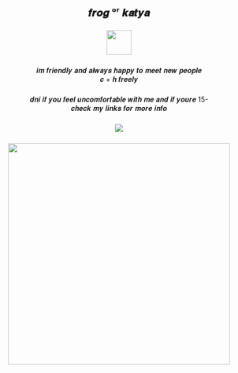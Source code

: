 <h2 align="center">𝒇𝒓𝒐𝒈 ᵒʳ 𝒌𝒂𝒕𝒚𝒂</h2>

###

<div align="center">
  <img height="50" src="https://files.catbox.moe/kg15vc.png"  />
</div>

###

<p align="center">𝒊𝒎 𝒇𝒓𝒊𝒆𝒏𝒅𝒍𝒚 𝒂𝒏𝒅 𝒂𝒍𝒘𝒂𝒚𝒔 𝒉𝒂𝒑𝒑𝒚 𝒕𝒐 𝒎𝒆𝒆𝒕 𝒏𝒆𝒘 𝒑𝒆𝒐𝒑𝒍𝒆<br>𝒄 + 𝒉 𝒇𝒓𝒆𝒆𝒍𝒚</p>

###

<p align="center">𝒅𝒏𝒊 𝒊𝒇 𝒚𝒐𝒖 𝒇𝒆𝒆𝒍 𝒖𝒏𝒄𝒐𝒎𝒇𝒐𝒓𝒕𝒂𝒃𝒍𝒆 𝒘𝒊𝒕𝒉 𝒎𝒆 𝒂𝒏𝒅 𝒊𝒇 𝒚𝒐𝒖𝒓𝒆 15-<br>𝒄𝒉𝒆𝒄𝒌 𝒎𝒚 𝒍𝒊𝒏𝒌𝒔 𝒇𝒐𝒓 𝒎𝒐𝒓𝒆 𝒊𝒏𝒇𝒐</p>



###

<div align="center">
  <img src="https://visitor-badge.laobi.icu/badge?page_id=froglinggg.froglinggg&right_color=darkred&left_text=litres%20of%20beer:"  />
</div>

###

<div align="center">
  <img height="450" src="https://media1.tenor.com/m/kCL0O66mItkAAAAd/kangel-dark-kangel.gif"  />
</div>

###

